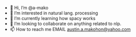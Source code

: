 - 👋 Hi, I’m @a-mako
- 👀 I’m interested in natural lang. processing
- 🌱 I’m currently learning how spacy works
- 💞️ I’m looking to collaborate on anything related to nlp.
- 📫 How to reach me EMAIL austin.a.makohon@yahoo.com

<!---
a-mako/a-mako is a ✨ special ✨ repository because its `README.md` (this file) appears on your GitHub profile.
You can click the Preview link to take a look at your changes.
--->
